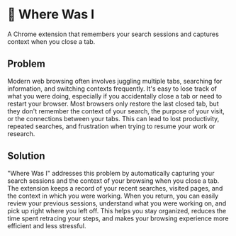 # 🧭 Where Was I


A Chrome extension that remembers your search sessions and captures context when you close a tab.

## Problem

Modern web browsing often involves juggling multiple tabs, searching for information, and switching contexts frequently. It's easy to lose track of what you were doing, especially if you accidentally close a tab or need to restart your browser. Most browsers only restore the last closed tab, but they don't remember the context of your search, the purpose of your visit, or the connections between your tabs. This can lead to lost productivity, repeated searches, and frustration when trying to resume your work or research.

## Solution

"Where Was I" addresses this problem by automatically capturing your search sessions and the context of your browsing when you close a tab. The extension keeps a record of your recent searches, visited pages, and the context in which you were working. When you return, you can easily review your previous sessions, understand what you were working on, and pick up right where you left off. This helps you stay organized, reduces the time spent retracing your steps, and makes your browsing experience more efficient and less stressful.
